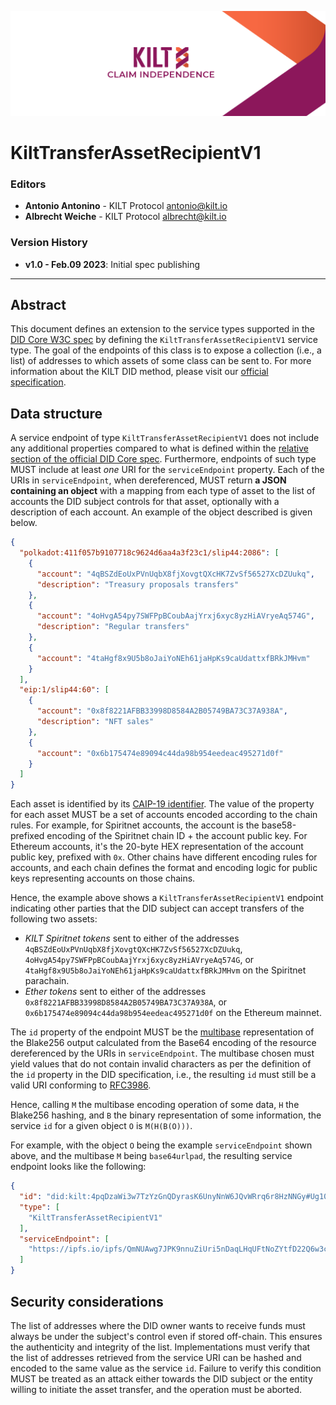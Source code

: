 [![](.maintain/media/kilt-header.png)](https://kilt.io)

# KiltTransferAssetRecipientV1

### Editors

- **Antonio Antonino** - KILT Protocol [antonio@kilt.io](mailto:antonio@kilt.io)
- **Albrecht Weiche** - KILT Protocol [albrecht@kilt.io](mailto:albrecht@kilt.io)

### Version History

<!-- TODO: Update before releasing -->
- **v1.0 - Feb.09 2023**: Initial spec publishing

---

## Abstract

This document defines an extension to the service types supported in the [DID Core W3C spec][did-core-spec] by defining the `KiltTransferAssetRecipientV1` service type.
The goal of the endpoints of this class is to expose a collection (i.e., a list) of addresses to which assets of some class can be sent to.
For more information about the KILT DID method, please visit our [official specification][kilt-did-spec].

## Data structure

A service endpoint of type `KiltTransferAssetRecipientV1` does not include any additional properties compared to what is defined within the [relative section of the official DID Core spec][did-core-spec-services].
Furthermore, endpoints of such type MUST include at least *one* URI for the `serviceEndpoint` property.
Each of the URIs in `serviceEndpoint`, when dereferenced, MUST return **a JSON containing an object** with a mapping from each type of asset to the list of accounts the DID subject controls for that asset, optionally with a description of each account.
An example of the object described is given below.

```json
{
  "polkadot:411f057b9107718c9624d6aa4a3f23c1/slip44:2086": [
    {
      "account": "4qBSZdEoUxPVnUqbX8fjXovgtQXcHK7ZvSf56527XcDZUukq",
      "description": "Treasury proposals transfers"
    },
    {
      "account": "4oHvgA54py7SWFPpBCoubAajYrxj6xyc8yzHiAVryeAq574G",
      "description": "Regular transfers"
    },
    {
      "account": "4taHgf8x9U5b8oJaiYoNEh61jaHpKs9caUdattxfBRkJMHvm"
    }
  ],
  "eip:1/slip44:60": [
    {
      "account": "0x8f8221AFBB33998D8584A2B05749BA73C37A938A",
      "description": "NFT sales"
    },
    {
      "account": "0x6b175474e89094c44da98b954eedeac495271d0f"
    }
  ]
}
```

Each asset is identified by its [CAIP-19 identifier][caip-19-spec].
The value of the property for each asset MUST be a set of accounts encoded according to the chain rules.
For example, for Spiritnet accounts, the account is the base58-prefixed encoding of the Spiritnet chain ID + the account public key.
For Ethereum accounts, it's the 20-byte HEX representation of the account public key, prefixed with `0x`.
Other chains have different encoding rules for accounts, and each chain defines the format and encoding logic for public keys representing accounts on those chains.

Hence, the example above shows a `KiltTransferAssetRecipientV1` endpoint indicating other parties that the DID subject can accept transfers of the following two assets:

- *KILT Spiritnet tokens* sent to either of the addresses `4qBSZdEoUxPVnUqbX8fjXovgtQXcHK7ZvSf56527XcDZUukq`, `4oHvgA54py7SWFPpBCoubAajYrxj6xyc8yzHiAVryeAq574G`, or `4taHgf8x9U5b8oJaiYoNEh61jaHpKs9caUdattxfBRkJMHvm` on the Spiritnet parachain.
- *Ether tokens* sent to either of the addresses `0x8f8221AFBB33998D8584A2B05749BA73C37A938A`, or `0x6b175474e89094c44da98b954eedeac495271d0f` on the Ethereum mainnet.

The `id` property of the endpoint MUST be the [multibase][multibase] representation of the Blake256 output calculated from the Base64 encoding of the resource dereferenced by the URIs in `serviceEndpoint`.
The multibase chosen must yield values that do not contain invalid characters as per the definition of the `id` property in the DID specification, i.e., the resulting `id` must still be a valid URI conforming to [RFC3986][rfc3986].

Hence, calling `M` the multibase encoding operation of some data, `H` the Blake256 hashing, and `B` the binary representation of some information, the service `id` for a given object `O` is `M(H(B(O)))`.

For example, with the object `O` being the example `serviceEndpoint` shown above, and the multibase `M` being `base64urlpad`, the resulting service endpoint looks like the following:

```json
{
  "id": "did:kilt:4pqDzaWi3w7TzYzGnQDyrasK6UnyNnW6JQvWRrq6r8HzNNGy#Ug10blEje4DrZsqVV7AfyUKoJ93Jgk8xkvxJkehTmO8o=",
  "type": [
    "KiltTransferAssetRecipientV1"
  ],
  "serviceEndpoint": [
    "https://ipfs.io/ipfs/QmNUAwg7JPK9nnuZiUri5nDaqLHqUFtNoZYtfD22Q6w3c8"
  ]
}
```

## Security considerations

The list of addresses where the DID owner wants to receive funds must always be under the subject's control even if stored off-chain.
This ensures the authenticity and integrity of the list.
Implementations must verify that the list of addresses retrieved from the service URI can be hashed and encoded to the same value as the service `id`.
Failure to verify this condition MUST be treated as an attack either towards the DID subject or the entity willing to initiate the asset transfer, and the operation must be aborted.

[did-core-spec]: https://www.w3.org/TR/did-core
[kilt-did-spec]: https://github.com/KILTprotocol/spec-kilt-did
[multibase]: https://github.com/multiformats/multibase#multibase-by-example
[did-core-spec-services]: https://www.w3.org/TR/did-core/#services=
[caip-19-spec]: https://github.com/ChainAgnostic/CAIPs/blob/master/CAIPs/caip-19.md
[caip-2-spec]: https://github.com/ChainAgnostic/CAIPs/blob/master/CAIPs/caip-2.md
[caip-13-spec]: https://github.com/ChainAgnostic/CAIPs/blob/master/CAIPs/caip-13.md
[rfc3986]: https://www.w3.org/TR/did-core/#bib-rfc3986